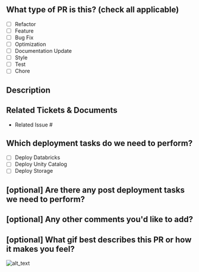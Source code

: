 
## What type of PR is this? (check all applicable)

- [ ] Refactor
- [ ] Feature
- [ ] Bug Fix
- [ ] Optimization
- [ ] Documentation Update
- [ ] Style
- [ ] Test
- [ ] Chore

## Description

## Related Tickets & Documents

- Related Issue #

## Which deployment tasks do we need to perform?

- [ ] Deploy Databricks 
- [ ] Deploy Unity Catalog
- [ ] Deploy Storage

## [optional] Are there any post deployment tasks we need to perform?

## [optional] Any other comments you'd like to add?

## [optional] What gif best describes this PR or how it makes you feel?

![alt_text](gif_link)
